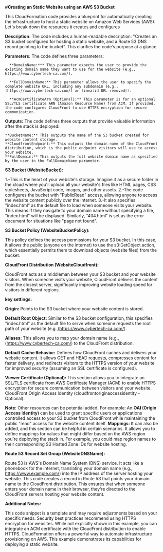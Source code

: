 #**Creating an Static Website using an AWS S3 Bucket**

This CloudFormation code provides a blueprint for automatically creating the infrastructure to host a static website on Amazon Web Services (AWS). Let's break down the resources it creates and configures

**Description:** The code includes a human-readable description: "Creates an S3 bucket configured for hosting a static website, and a Route 53 DNS record pointing to the bucket". This clarifies the code's purpose at a glance.

**Parameters:** The code defines three parameters:
    
      **DomainName:*** This parameter expects the user to provide the existing domain name they want to use for the website (e.g., https://www.cybertech-ca.com/).

      **FullDomainName:** This parameter allows the user to specify the complete website URL, including any subdomain (e.g., (https://www.cybertech-ca.com/) or [invalid URL removed]).
        
      **AcmCertificateArn (Optional):** This parameter is for an optional SSL/TLS certificate ARN (Amazon Resource Name) from ACM. If provided, the code configures CloudFront to use HTTPS encryption for secure communication.


**Outputs:** The code defines three outputs that provide valuable information after the stack is deployed:

    **BucketName:** This outputs the name of the S3 bucket created for website content storage.
    **CloudfrontEndpoint:** This outputs the domain name of the CloudFront distribution, which is the public endpoint visitors will use to access your website.
    **FullDomain:** This outputs the full website domain name as specified by the user in the FullDomainName parameter.

**S3 Bucket (WebsiteBucket):**

1.-This is the heart of your website's storage. Imagine it as a secure folder in the cloud where you'll upload all your website's files like HTML pages, CSS stylesheets, JavaScript code, images, and other assets.
2.-The code configures the bucket with "PublicRead" access, allowing anyone to access the website content publicly over the internet.
3.-It also specifies "index.html" as the default file to load when someone visits your website. This means if they navigate to your domain name without specifying a file, "index.html" will be displayed. Similarly, "404.html" is set as          the error document for situations like "page not found".

**S3 Bucket Policy (WebsiteBucketPolicy):**

This policy defines the access permissions for your S3 bucket. In this case, it allows the public (anyone on the internet) to use the s3:GetObject action, which essentially permits them to download objects (website files) from the bucket.

**CloudFront Distribution (WebsiteCloudfront):**

CloudFront acts as a middleman between your S3 bucket and your website visitors. When someone visits your website, CloudFront delivers the content from the closest server, significantly improving website loading speed for visitors in different regions.

  **key settings:** 

  **Origin:** Points to the S3 bucket where your website content is stored.

  **Default Root Object:** Similar to the S3 bucket configuration, this specifies "index.html" as the default file to serve when someone requests the root path of your website (e.g.,(https://www.cybertech-ca.com/).

  **Aliases:** This allows you to map your domain name (e.g., (https://www.cybertech-ca.com/) to the CloudFront distribution.

  **Default Cache Behavior:** Defines how CloudFront caches and delivers your website content. It allows GET and HEAD requests, compresses content for faster delivery, and redirects visitors to the HTTPS version of your website for improved     security (assuming an SSL certificate is configured).

  **Viewer Certificate (Optional):** This section allows you to integrate an SSL/TLS certificate from AWS Certificate Manager (ACM) to enable HTTPS encryption for secure communication between visitors and your website.
    CloudFront Origin Access Identity (cloudfrontoriginaccessidentity - Optional):

**Note:**
Other resources can be potential added. For example: An **OAI (Origin Access Identity)** can be used to grant specific users or applications controlled access to your S3 bucket from CloudFront while maintaining the public "read" access for the website content itself.
**Mappings:** It can also be added, and this section can be helpful in certain scenarios. It allows you to define mappings for values that might differ based on the AWS region you're deploying the stack in. For example, you could map region names to their corresponding S3 Hosted Zone IDs for website hosting.

**Route 53 Record Set Group (WebsiteDNSName):**

Route 53 is AWS's Domain Name System (DNS) service. It acts like a phonebook for the internet, translating your domain name (e.g., https://www.example.com/) into the IP address of the server hosting your website.
This code creates a record in Route 53 that points your domain name to the CloudFront distribution. This ensures that when someone enters your domain name in their browser, they're directed to the CloudFront servers hosting your website content.

**Additional Notes:**

This code snippet is a template and may require adjustments based on your specific needs.
Security best practices recommend using HTTPS encryption for websites. While not explicitly shown in this example, you can integrate an ACM certificate with the CloudFront distribution to enable HTTPS.
CloudFormation offers a powerful way to automate infrastructure provisioning on AWS. This example demonstrates its capabilities for deploying a static website.
